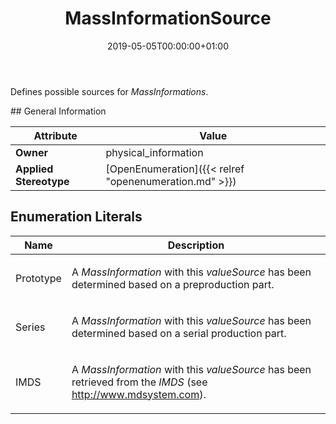 ﻿---
title: MassInformationSource
toc: false
type: specs
date: "2019-05-05T00:00:00+01:00"
draft: false
menu_name: vec120

# Prev/next pager order (if `docs_section_pager` enabled in `params.toml`)
weight: 
---
<html>   <head>     </head>   <body>     <p> Defines possible sources for <i>MassInformations</i>.       </p>    </body> </html> 
## General Information

| Attribute               | Value |
|-------------------------|-------|
| **Owner**               | physical_information |
| **Applied Stereotype**  | [OpenEnumeration]({{< relref "openenumeration.md" >}})<br/>  |

## Enumeration Literals
| Name          | **Description** |
|---------------|-----------------|
| Prototype | <html>   <head>     </head>   <body>     <p> A <i>MassInformation</i> with this <i>valueSource</i> has been determined based on a preproduction part.      </p>    </body> </html>  |
| Series | <html>   <head>     </head>   <body>     <p> A <i>MassInformation</i> with this <i>valueSource</i> has been determined based on a serial production part.      </p>    </body> </html>  |
| IMDS | <html>   <head>     </head>   <body>     <p> A <i>MassInformation</i> with this <i>valueSource</i> has been retrieved from the <i>IMDS</i> (see <a href="http://www.mdsystem.com">http://www.mdsystem.com</a>).      </p>    </body> </html>  |
